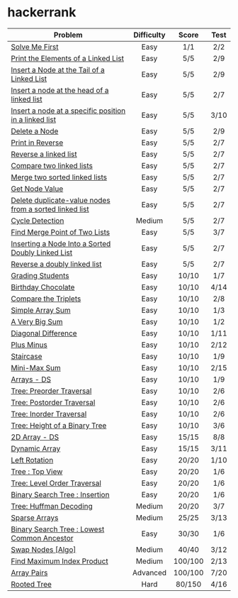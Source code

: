 # hackerrank

| Problem                                                                           | Difficulty    | Score   | Test |
| --------------------------------------------------------------------------------- |:-------------:|:-------:|:----:|
| [Solve Me First](https://www.hackerrank.com/challenges/solve-me-first)            | Easy          | 1/1   | 2/2  |
| [Print the Elements of a Linked List](https://www.hackerrank.com/challenges/print-the-elements-of-a-linked-list)            | Easy          | 5/5     | 2/9  |
| [Insert a Node at the Tail of a Linked List](https://www.hackerrank.com/challenges/insert-a-node-at-the-tail-of-a-linked-list)            | Easy          | 5/5     | 2/9  |
| [Insert a node at the head of a linked list](https://www.hackerrank.com/challenges/insert-a-node-at-the-head-of-a-linked-list)            | Easy          | 5/5     | 2/7  |
| [Insert a node at a specific position in a linked list](https://hackerrank.com/challenges/insert-a-node-at-a-specific-position-in-a-linked-list)            | Easy          | 5/5     | 3/10  |
| [Delete a Node](https://hackerrank.com/challenges/delete-a-node-from-a-linked-list)            | Easy          | 5/5     | 2/9  |
| [Print in Reverse](https://www.hackerrank.com/challenges/print-the-elements-of-a-linked-list-in-reverse)            | Easy          | 5/5     | 2/7  |
| [Reverse a linked list](https://www.hackerrank.com/challenges/reverse-a-linked-list)            | Easy          | 5/5     | 2/7  |
| [Compare two linked lists](https://www.hackerrank.com/challenges/compare-two-linked-lists)            | Easy          | 5/5     | 2/7  |
| [Merge two sorted linked lists](https://www.hackerrank.com/challenges/merge-two-sorted-linked-lists)            | Easy          | 5/5     | 2/7  |
| [Get Node Value](https://www.hackerrank.com/challenges/get-the-value-of-the-node-at-a-specific-position-from-the-tail)            | Easy          | 5/5     | 2/7  |
| [Delete duplicate-value nodes from a sorted linked list](https://www.hackerrank.com/challenges/delete-duplicate-value-nodes-from-a-sorted-linked-list)            | Easy          | 5/5     | 2/7  |
| [Cycle Detection](https://www.hackerrank.com/challenges/detect-whether-a-linked-list-contains-a-cycle)            | Medium          | 5/5     | 2/7  |
| [Find Merge Point of Two Lists](https://www.hackerrank.com/challenges/find-the-merge-point-of-two-joined-linked-lists)            | Easy          | 5/5     | 3/7  |
| [Inserting a Node Into a Sorted Doubly Linked List](https://www.hackerrank.com/challenges/insert-a-node-into-a-sorted-doubly-linked-list)            | Easy          | 5/5     | 2/7  |
| [Reverse a doubly linked list](https://www.hackerrank.com/challenges/reverse-a-doubly-linked-list)            | Easy          | 5/5     | 2/7  |
| [Grading Students](https://www.hackerrank.com/challenges/grading)                 | Easy          | 10/10   | 1/7  |
| [Birthday Chocolate](https://www.hackerrank.com/challenges/the-birthday-bar)      | Easy          | 10/10   | 4/14  |
| [Compare the Triplets](https://www.hackerrank.com/challenges/compare-the-triplets)         | Easy          | 10/10   | 2/8  |
| [Simple Array Sum](https://www.hackerrank.com/challenges/simple-array-sum)        | Easy          | 10/10   | 1/3  |
| [A Very Big Sum](https://www.hackerrank.com/challenges/a-very-big-sum)            | Easy          | 10/10   | 1/2  |
| [Diagonal Difference](https://www.hackerrank.com/challenges/diagonal-difference)  | Easy          | 10/10   | 1/11  |
| [Plus Minus](https://www.hackerrank.com/challenges/plus-minus)                    | Easy          | 10/10   | 2/12 |
| [Staircase](https://www.hackerrank.com/challenges/staircase)                      | Easy          | 10/10   | 1/9  |
| [Mini-Max Sum](https://www.hackerrank.com/challenges/mini-max-sum)                | Easy          | 10/10   | 2/15 |
| [Arrays - DS](https://www.hackerrank.com/challenges/arrays-ds)                    | Easy          | 10/10   | 1/9  |
| [Tree: Preorder Traversal](https://www.hackerrank.com/challenges/tree-preorder-traversal)            | Easy          | 10/10   | 2/6  |
| [Tree: Postorder Traversal](https://www.hackerrank.com/challenges/tree-postorder-traversal)            | Easy          | 10/10   | 2/6  |
| [Tree: Inorder Traversal](https://www.hackerrank.com/challenges/tree-inorder-traversal)            | Easy          | 10/10   | 2/6  |
| [Tree: Height of a Binary Tree](https://www.hackerrank.com/challenges/tree-height-of-a-binary-tree)            | Easy          | 10/10   | 3/6  |
| [2D Array - DS](https://www.hackerrank.com/challenges/2d-array)                   | Easy          | 15/15   | 8/8  |
| [Dynamic Array](https://www.hackerrank.com/challenges/dynamic-array)              | Easy          | 15/15   | 3/11 |
| [Left Rotation](https://www.hackerrank.com/challenges/array-left-rotation)        | Easy          | 20/20   | 1/10 |
| [Tree : Top View](https://www.hackerrank.com/challenges/tree-top-view)            | Easy          | 20/20   | 1/6  |
| [Tree: Level Order Traversal](https://www.hackerrank.com/challenges/tree-level-order-traversal)    | Easy          | 20/20   | 1/6  |
| [Binary Search Tree : Insertion](https://www.hackerrank.com/challenges/binary-search-tree-insertion)    | Easy          | 20/20   | 1/6  |
| [Tree: Huffman Decoding](https://www.hackerrank.com/challenges/tree-huffman-decoding)    | Medium          | 20/20   | 3/7  |
| [Sparse Arrays](https://www.hackerrank.com/challenges/sparse-arrays)              | Medium        | 25/25   | 3/13 |
| [Binary Search Tree : Lowest Common Ancestor](https://www.hackerrank.com/challenges/binary-search-tree-lowest-common-ancestor)    | Easy          | 30/30   | 1/6  |
| [Swap Nodes [Algo]](https://www.hackerrank.com/challenges/swap-nodes-algo)        | Medium        | 40/40   | 3/12 |
| [Find Maximum Index Product](https://www.hackerrank.com/challenges/find-maximum-index-product)          | Medium      | 100/100 | 2/13 |
| [Array Pairs](https://www.hackerrank.com/challenges/array-pairs)                  | Advanced      | 100/100 | 7/20 |
| [Rooted Tree](https://www.hackerrank.com/challenges/rooted-tree)                  | Hard          | 80/150  | 4/16 |